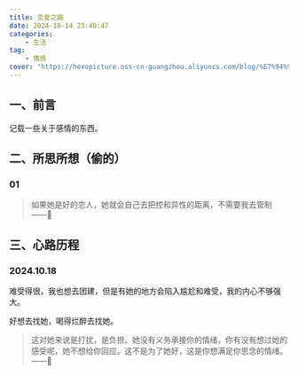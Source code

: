 ```yaml
---
title: 恋爱之路
date: 2024-10-14 23:40:47
categories: 
    - 生活
tag:
    - 情感
cover: "https://hexopicture.oss-cn-guangzhou.aliyuncs.com/blog/%E7%94%9F%E6%B4%BB%E8%AE%B0%E5%BD%95/%E6%83%85%E6%84%9F%E8%AF%9D%E9%A2%98/love_skill.png"
---
```


## 一、前言
记载一些关于感情的东西。



## 二、所思所想（偷的）

### 01

>如果她是好的恋人，她就会自己去把控和异性的距离，不需要我去管制  ——🐰





## 三、心路历程

### 2024.10.18

难受得很，我也想去团建，但是有她的地方会陷入尴尬和难受，我的内心不够强大。

好想去找她，喝得烂醉去找她。

> 这对她来说是打扰，是负担。她没有义务承接你的情绪，你有没有想过她的感受呢，她不想给你回应。这不是为了她好，这是你想满足你思念的情绪。			——🥚
